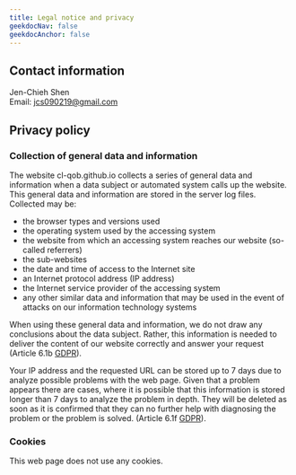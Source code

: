 ```yaml
---
title: Legal notice and privacy
geekdocNav: false
geekdocAnchor: false
---
```


## Contact information

Jen-Chieh Shen
<br/>
Email: jcs090219@gmail.com

## Privacy policy

### Collection of general data and information

The website cl-qob.github.io collects a series of general data and information
when a data subject or automated system calls up the website. This general
data and information are stored in the server log files. Collected may be:

- the browser types and versions used
- the operating system used by the accessing system
- the website from which an accessing system reaches our website (so-called referrers)
- the sub-websites
- the date and time of access to the Internet site
- an Internet protocol address (IP address)
- the Internet service provider of the accessing system
- any other similar data and information that may be used in the event of attacks on our information technology systems

When using these general data and information, we do not draw any conclusions
about the data subject. Rather, this information is needed to deliver the
content of our website correctly and answer your request (Article 6.1b [GDPR][]).

Your IP address and the requested URL can be stored up to 7 days due to analyze
possible problems with the web page. Given that a problem appears there are
cases, where it is possible that this information is stored longer than 7 days
to analyze the problem in depth. They will be deleted as soon as it is confirmed
that they can no further help with diagnosing the problem or the problem is solved.
(Article 6.1f [GDPR][]).

### Cookies

This web page does not use any cookies.


<!-- Links -->

[GDPR]: https://gdpr-info.eu/art-6-gdpr/
